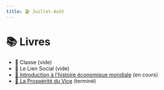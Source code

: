 ```yaml
---
title: 🏖 Juillet-Août
---
```

# 📚 Livres
- 📕 Classe (vide)
- 📙 Le Lien Social (vide)
- [📗 Introduction à l'histoire économique mondiale](./livres/ihem) (en cours)
- [📘 La Prospérité du Vice](./livres/la-prosperite-du-vice ) (terminé)